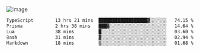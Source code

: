 ![image](https://github-profile-trophy.vercel.app/?username=CMOISDEAD&theme=oldie&row=1&no-frame=true&no-bg=true&margin-w=15&margin-h=15)
<!--START_SECTION:waka-->

```txt
TypeScript        13 hrs 21 mins  ██████████████████▓░░░░░░   74.15 %
Prisma            2 hrs 38 mins   ███▓░░░░░░░░░░░░░░░░░░░░░   14.64 %
Lua               38 mins         █░░░░░░░░░░░░░░░░░░░░░░░░   03.60 %
Bash              31 mins         ▓░░░░░░░░░░░░░░░░░░░░░░░░   02.94 %
Markdown          18 mins         ▒░░░░░░░░░░░░░░░░░░░░░░░░   01.68 %
```

<!--END_SECTION:waka--> 
